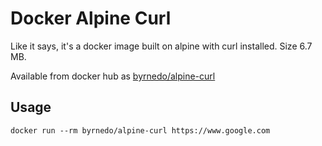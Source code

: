 # Docker Alpine Curl

Like it says, it's a docker image built on alpine with curl installed. Size 6.7 MB.

Available from docker hub as [byrnedo/alpine-curl](https://hub.docker.com/r/byrnedo/alpine-curl/)

## Usage

    docker run --rm byrnedo/alpine-curl https://www.google.com
